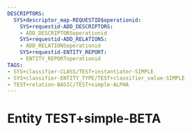 ```yaml
---
DESCRIPTORS:
  SYS+descriptor_map-REQUESTID$operationid:
    SYS+requestid-ADD_DESCRIPTORS:
    - ADD_DESCRIPTORSoperationid
    SYS+requestid-ADD_RELATIONS:
    - ADD_RELATIONSoperationid
    SYS+requestid-ENTITY_REPORT:
    - ENTITY_REPORToperationid
TAGS:
- SYS+classifier-CLASS/TEST+instantiator-SIMPLE
- SYS+classifier-ENTITY_TYPE/TEST+classifier_value-SIMPLE
- TEST+relation-BASIC/TEST+simple-ALPHA
---
```

# Entity TEST+simple-BETA


